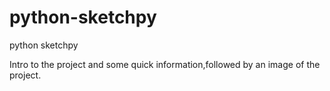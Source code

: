 # python-sketchpy
python sketchpy

Intro to the project and some quick information,followed by an image of the project.
